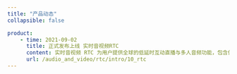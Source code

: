 ```yaml
---
title: "产品动态"
collapsible: false

product:
    - time: 2021-09-02
      title: 正式发布上线 实时音视频RTC
      content: 实时音视频 RTC 为用户提供全球的低延时互动直播与多人音频功能，包含低延时直播、屏幕共享、基础美颜、水印、实时录屏、自定义视频源等功能，支持用户快速搭建在线会议、互动课堂、语音电台、互动连麦等服务场景。
      url: /audio_and_video/rtc/intro/10_rtc
---
```


<!-- 设置上述参数可生成产品动态页  -->
